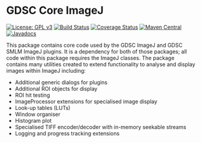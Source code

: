 GDSC Core ImageJ
================

[![License: GPL v3](https://img.shields.io/badge/License-GPLv3-blue.svg)](https://www.gnu.org/licenses/gpl-3.0)
[![Build Status](https://github.com/aherbert/gdsc-core/actions/workflows/build.yml/badge.svg)](https://github.com/aherbert/gdsc-core/actions/workflows/build.yml)
[![Coverage Status](https://coveralls.io/repos/github/aherbert/gdsc-core/badge.svg?branch=master)](https://coveralls.io/github/aherbert/gdsc-core?branch=master)
[![Maven Central](https://img.shields.io/maven-central/v/uk.ac.sussex.gdsc/gdsc-core-ij)](https://search.maven.org/artifact/uk.ac.sussex.gdsc/gdsc-core-ij/)
[![Javadocs](https://javadoc.io/badge2/uk.ac.sussex.gdsc/gdsc-core-ij/javadoc.svg)](https://javadoc.io/doc/uk.ac.sussex.gdsc/gdsc-core-ij)

This package contains core code used by the GDSC ImageJ and GDSC SMLM ImageJ
plugins. It is a dependency for both of those packages; all code within this
package requires the ImageJ classes. The package contains
many utilities created to extend functionality to analyse and display images
within ImageJ including:

- Additional generic dialogs for plugins
- Additional ROI objects for display
- ROI hit testing
- ImageProcessor extensions for specialised image display
- Look-up tables (LUTs)
- Window organiser
- Histogram plot
- Specialised TIFF encoder/decoder with in-memory seekable streams
- Logging and progress tracking extensions

